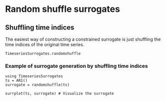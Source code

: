 # Random shuffle surrogates

## Shuffling time indices

The easiest way of constructing a constrained surrogate is just shuffling the time indices of the original time series.

```@docs
TimeseriesSurrogates.randomshuffle
```

### Example of surrogate generation by shuffling time indices

```@example
using TimeseriesSurrogates
ts = AR1()
surrogate = randomshuffle(ts)

surrplot(ts, surrogate) # Visualize the surrogate
```
